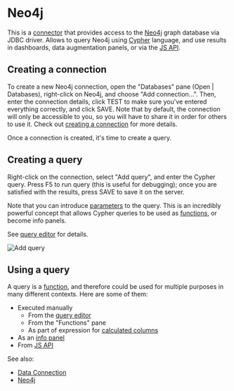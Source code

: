 <!-- TITLE: Neo4j -->

# Neo4j

This is a [connector](../data-connection.md#connectors) that provides access 
to the [Neo4j](https://neo4j.com/) graph database via JDBC driver. 
Allows to query Neo4j using [Cypher](https://neo4j.com/developer/cypher-query-language) language, 
and use results in dashboards, data augmentation panels, or via the [JS API](../../develop/js-integration.md).

## Creating a connection

To create a new Neo4j connection, open the "Databases" pane (Open | Databases), right-click on Neo4j, 
and choose "Add connection...". Then, enter the connection details, click TEST to make sure you've entered
everything correctly, and click SAVE. Note that by default, the connection will only be accessible
to you, so you will have to share it in order for others to use it.
Check out [creating a connection](../data-connection.md#creating-a-new-connection) for more details.

Once a connection is created, it's time to create a query.

## Creating a query

Right-click on the connection, select "Add query", and enter the Cypher query. Press
F5 to run query (this is useful for debugging); once you are satisfied with the results,
press SAVE to save it on the server. 
 
Note that you can introduce [parameters](../parameterized-queries.md) to the query. This 
is an incredibly powerful concept that allows Cypher queries to be used as 
[functions](../../overview/functions/function.md), or become info panels.
  
See [query editor](../data-query-view.md) for details.

![](../../uploads/gifs/query-add.gif "Add query")

## Using a query

A query is a [function](../../overview/functions/function.md), and therefore could be used for
multiple purposes in many different contexts. Here are some of them:

* Executed manually
  * From the [query editor](../data-query-view.md) 
  * From the "Functions" pane
  * As part of expression for [calculated columns](../../transform/add-new-column.md)
* As an [info panel](../../discover/info-panels.md)
* From [JS API](../../develop/js-integration.md)

 
See also:

* [Data Connection](../data-connection.md)
* [Neo4j](https://neo4j.com/)